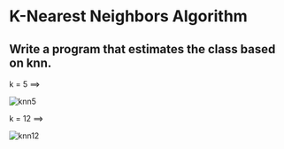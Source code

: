 # K-Nearest Neighbors Algorithm

## Write a program that estimates the class based on knn.

k = 5 ==>

![knn5](https://github.com/MSaberian/PyLearnMachineLearning/assets/43343453/a38110c3-e0be-4892-ab94-dbb207b87f7c)


k = 12 ==>

![knn12](https://github.com/MSaberian/PyLearnMachineLearning/assets/43343453/2a9436e9-bb2a-4a53-b455-a27dd7387913)

